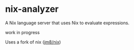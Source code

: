 # nix-analyzer

A Nix language server that uses Nix to evaluate expressions.

work in progress

Uses a fork of nix ([jm8/nix](https://github.com/jm8/nix))